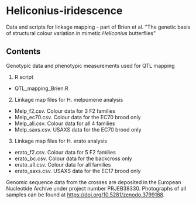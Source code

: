 # Heliconius-iridescence

 Data and scripts for linkage mapping - part of Brien et al. "The genetic basis of structural colour variation in mimetic *Heliconius* butterflies"
 
## Contents
 
 Genotypic data and phenotypic measurements used for QTL mapping

1. R script
- QTL_mapping_Brien.R

2. Linkage map files for H. melpomene analysis
- Melp_f2.csv. Colour data for 3 F2 families
- Melp_ec70.csv. Colour data for the EC70 brood only
- Melp_all.csv. Colour data for all 4 families
- Melp_saxs.csv. USAXS data for the EC70 brood only

3. Linkage map files for H. erato analysis
- erato_f2.csv. Colour data for 5 F2 families
- erato_bc.csv. Colour data for the backcross only
- erato_all.csv. Colour data for all families
- erato_saxs.csv. USAXS data for the EC17 brood only


Genomic sequence data from the crosses are deposited in the European Nucleotide Archive under project number PRJEB38330. Photographs of all samples can be found at https://doi.org/10.5281/zenodo.3799188. 
 
 
 
